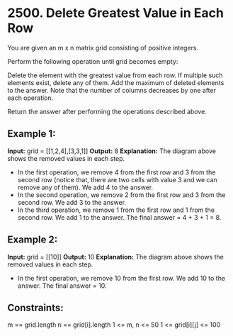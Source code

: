 # 2500. Delete Greatest Value in Each Row
You are given an m x n matrix grid consisting of positive integers.

Perform the following operation until grid becomes empty:

Delete the element with the greatest value from each row. If multiple such elements exist, delete any of them.
Add the maximum of deleted elements to the answer.
Note that the number of columns decreases by one after each operation.

Return the answer after performing the operations described above.

## Example 1:

**Input:** grid = [[1,2,4],[3,3,1]]
**Output:** 8
**Explanation:** The diagram above shows the removed values in each step.
- In the first operation, we remove 4 from the first row and 3 from the second row (notice that, there are two cells with value 3 and we can remove any of them). We add 4 to the answer.
- In the second operation, we remove 2 from the first row and 3 from the second row. We add 3 to the answer.
- In the third operation, we remove 1 from the first row and 1 from the second row. We add 1 to the answer.
  The final answer = 4 + 3 + 1 = 8.

## Example 2:

**Input:** grid = [[10]]
**Output:** 10
**Explanation:** The diagram above shows the removed values in each step.
- In the first operation, we remove 10 from the first row. We add 10 to the answer.
  The final answer = 10.


## Constraints:

m == grid.length
n == grid[i].length
1 <= m, n <= 50
1 <= grid[i][j] <= 100